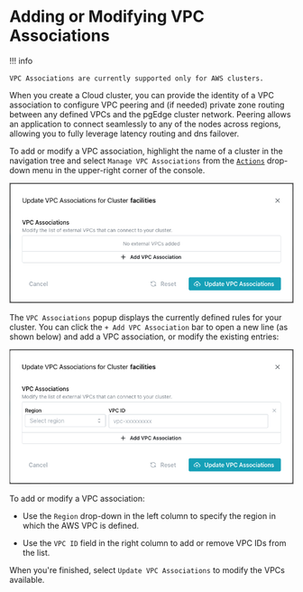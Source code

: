 # Adding or Modifying VPC Associations

!!! info

    VPC Associations are currently supported only for AWS clusters.

When you create a Cloud cluster, you can provide the identity of a VPC association to configure VPC peering and (if needed) private zone routing between any defined VPCs and the pgEdge cluster network. Peering allows an application to connect seamlessly to any of the nodes across regions, allowing you to fully leverage latency routing and dns failover. 

To add or modify a VPC association, highlight the name of a cluster in the navigation tree and select `Manage VPC Associations` from the [`Actions`](https://pgedge-docs-sandbox.pages.dev/cloud/mod_cluster/actions) drop-down menu in the upper-right corner of the console.

![Updating VPC Associations](../images/vpc_update.png)

The `VPC Associations` popup displays the currently defined rules for your cluster. You can click the `+ Add VPC Association` bar to open a new line (as shown below) and add a VPC association, or modify the existing entries:

![Updating VPC Associations](../images/vpc_assoc_add.png)

To add or modify a VPC association:

* Use the `Region` drop-down in the left column to specify the region in which the AWS VPC is defined.

* Use the `VPC ID` field in the right column to add or remove VPC IDs from the list. 

When you're finished, select `Update VPC Associations` to modify the VPCs available.